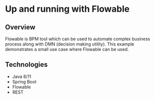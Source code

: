 # Up and running with Flowable

## Overview
Flowable is BPM tool which can be used to automate complex business process along with DMN (decision making utility).
This example demonstrates a small use case where Flowable can be used.

## Technologies
- Java 8/11
- Spring Boot
- Flowable
- REST
